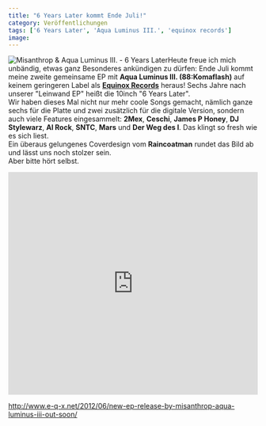 ```yaml
---
title: "6 Years Later kommt Ende Juli!"
category: Veröffentlichungen
tags: ['6 Years Later', 'Aqua Luminus III.', 'equinox records']
image: 
---
```


![](http://press.e-q-x.net/eqx040/images/eqx040_px200.jpg "Misanthrop & Aqua Luminus III. - 6 Years Later")Heute freue ich mich unbändig, etwas ganz Besonderes ankündigen zu dürfen: Ende Juli kommt meine zweite gemeinsame EP mit **Aqua Luminus III. (88:Komaflash)** auf keinem geringeren Label als [**Equinox Records**](http://www.e-q-x.net/2012/06/new-ep-release-by-misanthrop-aqua-luminus-iii-out-soon/) heraus! Sechs Jahre nach unserer "Leinwand EP" heißt die 10inch "6 Years Later".  
Wir haben dieses Mal nicht nur mehr coole Songs gemacht, nämlich ganze sechs für die Platte und zwei zusätzlich für die digitale Version, sondern auch viele Features eingesammelt: **2Mex**, **Ceschi**, **James P Honey**, **DJ Stylewarz**, **Al Rock**, **SNTC**, **Mars** und **Der Weg des I**. Das klingt so fresh wie es sich liest.  
Ein überaus gelungenes Coverdesign vom **Raincoatman** rundet das Bild ab und lässt uns noch stolzer sein.  
Aber bitte hört selbst.  
<iframe src="http://w.soundcloud.com/player/?url=http%3A%2F%2Fapi.soundcloud.com%2Fplaylists%2F2158163&show\_artwork=true" frameborder="no" scrolling="no" width="100%" height="450"></iframe>
  
<http://www.e-q-x.net/2012/06/new-ep-release-by-misanthrop-aqua-luminus-iii-out-soon/>
